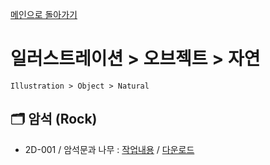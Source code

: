 [메인으로 돌아가기](/README.md)

# 일러스트레이션 > 오브젝트 > 자연
```
Illustration > Object > Natural
```

## :card_index_dividers: 암석 (Rock)
- 2D-001 / 암석문과 나무 : [작업내용](/Illustration-Object-Natural/2D-Rock-001.md) / [다운로드](https://gofile.me/6XDCl/GRnXtZPWM)
